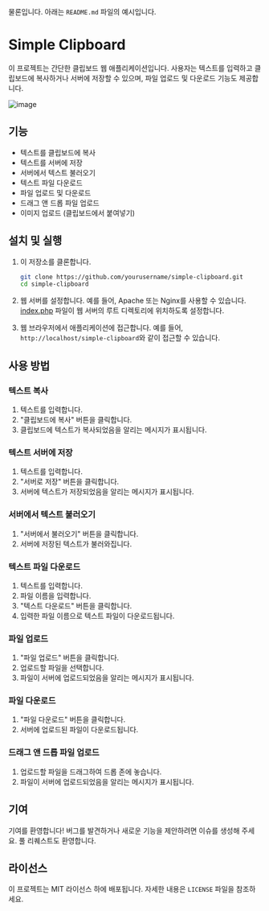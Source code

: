 물론입니다. 아래는 `README.md` 파일의 예시입니다.


# Simple Clipboard

이 프로젝트는 간단한 클립보드 웹 애플리케이션입니다. 사용자는 텍스트를 입력하고 클립보드에 복사하거나 서버에 저장할 수 있으며, 파일 업로드 및 다운로드 기능도 제공합니다.

![image](https://github.com/user-attachments/assets/7181eb10-2f43-4ec2-9b9c-a3293c62e94b)


## 기능

- 텍스트를 클립보드에 복사
- 텍스트를 서버에 저장
- 서버에서 텍스트 불러오기
- 텍스트 파일 다운로드
- 파일 업로드 및 다운로드
- 드래그 앤 드롭 파일 업로드
- 이미지 업로드 (클립보드에서 붙여넣기)

## 설치 및 실행

1. 이 저장소를 클론합니다.

    ```sh
    git clone https://github.com/yourusername/simple-clipboard.git
    cd simple-clipboard
    ```

2. 웹 서버를 설정합니다. 예를 들어, Apache 또는 Nginx를 사용할 수 있습니다. [index.php](http://_vscodecontentref_/0) 파일이 웹 서버의 루트 디렉토리에 위치하도록 설정합니다.

3. 웹 브라우저에서 애플리케이션에 접근합니다. 예를 들어, `http://localhost/simple-clipboard`와 같이 접근할 수 있습니다.

## 사용 방법

### 텍스트 복사

1. 텍스트를 입력합니다.
2. "클립보드에 복사" 버튼을 클릭합니다.
3. 클립보드에 텍스트가 복사되었음을 알리는 메시지가 표시됩니다.

### 텍스트 서버에 저장

1. 텍스트를 입력합니다.
2. "서버로 저장" 버튼을 클릭합니다.
3. 서버에 텍스트가 저장되었음을 알리는 메시지가 표시됩니다.

### 서버에서 텍스트 불러오기

1. "서버에서 불러오기" 버튼을 클릭합니다.
2. 서버에 저장된 텍스트가 불러와집니다.

### 텍스트 파일 다운로드

1. 텍스트를 입력합니다.
2. 파일 이름을 입력합니다.
3. "텍스트 다운로드" 버튼을 클릭합니다.
4. 입력한 파일 이름으로 텍스트 파일이 다운로드됩니다.

### 파일 업로드

1. "파일 업로드" 버튼을 클릭합니다.
2. 업로드할 파일을 선택합니다.
3. 파일이 서버에 업로드되었음을 알리는 메시지가 표시됩니다.

### 파일 다운로드

1. "파일 다운로드" 버튼을 클릭합니다.
2. 서버에 업로드된 파일이 다운로드됩니다.

### 드래그 앤 드롭 파일 업로드

1. 업로드할 파일을 드래그하여 드롭 존에 놓습니다.
2. 파일이 서버에 업로드되었음을 알리는 메시지가 표시됩니다.

## 기여

기여를 환영합니다! 버그를 발견하거나 새로운 기능을 제안하려면 이슈를 생성해 주세요. 풀 리퀘스트도 환영합니다.

## 라이선스

이 프로젝트는 MIT 라이선스 하에 배포됩니다. 자세한 내용은 `LICENSE` 파일을 참조하세요.

